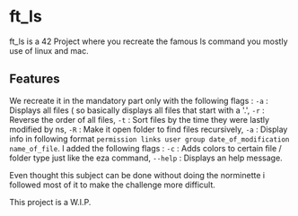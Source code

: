 # ft_ls

ft_ls is a 42 Project where you recreate the famous ls command you mostly use of linux and mac.

## Features

We recreate it in the mandatory part only with the following flags :
`-a` : Displays all files ( so basically displays all files that start with a '.',
`-r` : Reverse the order of all files,
`-t` : Sort files by the time they were lastly modified by ns,
`-R` : Make it open folder to find files recursively,
`-a` : Display info in following format `permission links user group date_of_modification name_of_file`.
I added the following flags :
`-c` : Adds colors to certain file / folder type just like the eza command,
`--help` : Displays an help message.

Even thought this subject can be done without doing the norminette i followed most of it to make the challenge more difficult.

This project is a W.I.P.
